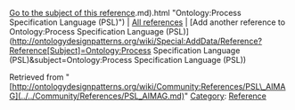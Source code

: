 [Go to the subject of this reference](../../Ontology/Process_Specification_Language_(PSL).md).md).html "Ontology:Process Specification Language (PSL)") | [All references](../../Community/References.1.md "Community:References") | [Add another reference to Ontology:Process Specification Language (PSL)](http://ontologydesignpatterns.org/wiki/Special:AddData/Reference?Reference[Subject]=Ontology:Process Specification Language (PSL)&subject=Ontology:Process Specification Language (PSL))


Retrieved from "[http://ontologydesignpatterns.org/wiki/Community:References/PSL\_AIMAG](../../Community/References/PSL_AIMAG.md)"
 [Category](http://ontologydesignpatterns.org/wiki/Special:Categories "Special:Categories"): [Reference](../../Category/Reference.md "Category:Reference")